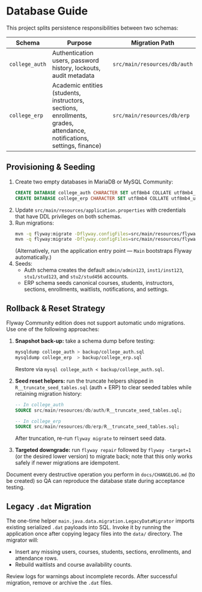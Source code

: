 # Database Guide

This project splits persistence responsibilities between two schemas:

| Schema | Purpose | Migration Path |
| --- | --- | --- |
| `college_auth` | Authentication users, password history, lockouts, audit metadata | `src/main/resources/db/auth` |
| `college_erp` | Academic entities (students, instructors, sections, enrollments, grades, attendance, notifications, settings, finance) | `src/main/resources/db/erp` |

## Provisioning & Seeding

1. Create two empty databases in MariaDB or MySQL Community:
   ```sql
   CREATE DATABASE college_auth CHARACTER SET utf8mb4 COLLATE utf8mb4_unicode_ci;
   CREATE DATABASE college_erp CHARACTER SET utf8mb4 COLLATE utf8mb4_unicode_ci;
   ```
2. Update `src/main/resources/application.properties` with credentials that have DDL privileges on both schemas.
3. Run migrations:
   ```bash
   mvn -q flyway:migrate -Dflyway.configFiles=src/main/resources/flyway-auth.conf
   mvn -q flyway:migrate -Dflyway.configFiles=src/main/resources/flyway-erp.conf
   ```
   (Alternatively, run the application entry point — `Main` bootstraps Flyway automatically.)
4. Seeds:
   - Auth schema creates the default `admin/admin123`, `inst1/inst123`, `stu1/stud123`, and `stu2/stud456` accounts.
   - ERP schema seeds canonical courses, students, instructors, sections, enrollments, waitlists, notifications, and settings.

## Rollback & Reset Strategy

Flyway Community edition does not support automatic undo migrations. Use one of the following approaches:

1. **Snapshot back-up:** take a schema dump before testing:
   ```bash
   mysqldump college_auth > backup/college_auth.sql
   mysqldump college_erp  > backup/college_erp.sql
   ```
   Restore via `mysql college_auth < backup/college_auth.sql`.

2. **Seed reset helpers:** run the truncate helpers shipped in `R__truncate_seed_tables.sql` (auth + ERP) to clear seeded tables while retaining migration history:
   ```sql
   -- In college_auth
   SOURCE src/main/resources/db/auth/R__truncate_seed_tables.sql;

   -- In college_erp
   SOURCE src/main/resources/db/erp/R__truncate_seed_tables.sql;
   ```
   After truncation, re-run `flyway migrate` to reinsert seed data.

3. **Targeted downgrade:** run `flyway repair` followed by `flyway -target=1` (or the desired lower version) to migrate back; note that this only works safely if newer migrations are idempotent.

Document every destructive operation you perform in `docs/CHANGELOG.md` (to be created) so QA can reproduce the database state during acceptance testing.

## Legacy `.dat` Migration

The one-time helper `main.java.data.migration.LegacyDataMigrator` imports existing serialized `.dat` payloads into SQL. Invoke it by running the application once after copying legacy files into the `data/` directory. The migrator will:

- Insert any missing users, courses, students, sections, enrollments, and attendance rows.
- Rebuild waitlists and course availability counts.

Review logs for warnings about incomplete records. After successful migration, remove or archive the `.dat` files.
